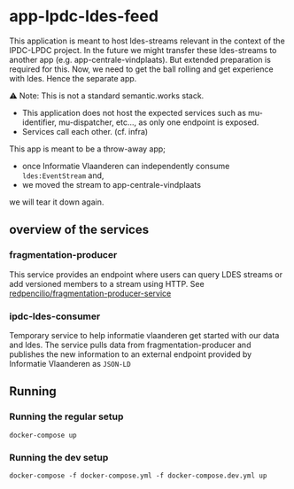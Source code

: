 # app-lpdc-ldes-feed
This application is meant to host ldes-streams relevant in the context of the IPDC-LPDC project.
In the future we might transfer these ldes-streams to another app (e.g. app-centrale-vindplaats). But extended preparation is required for this.
Now, we need to get the ball rolling and get experience with ldes. Hence the separate app.

⚠ ️Note: This is not a standard semantic.works stack.
- This application does not host the expected services such as mu-identifier, mu-dispatcher, etc..., as only one endpoint is exposed.
- Services call each other. (cf. infra)

This app is meant to be a throw-away app;
  - once Informatie Vlaanderen can independently consume `ldes:EventStream` and,
  - we moved the stream to app-centrale-vindplaats

we will tear it down again.

## overview of the services
### fragmentation-producer
This service provides an endpoint where users can query LDES streams or add versioned members to a stream using HTTP.
See [redpencilio/fragmentation-producer-service](https://github.com/redpencilio/fragmentation-producer-service)

### ipdc-ldes-consumer
Temporary service to help informatie vlaanderen get started with our data and ldes.
The service pulls data from fragmentation-producer and publishes the new information to an external endpoint provided by Informatie Vlaanderen as `JSON-LD`

## Running
### Running the regular setup

```
docker-compose up
```
### Running the dev setup
```
docker-compose -f docker-compose.yml -f docker-compose.dev.yml up
```
